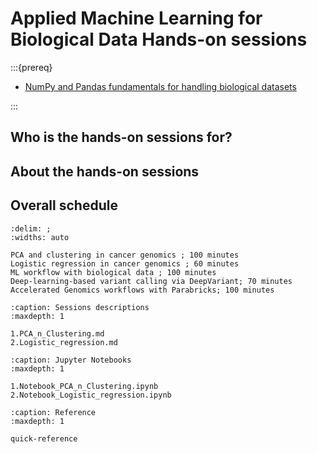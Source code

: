 # Applied Machine Learning for Biological Data Hands-on sessions

:::{prereq}

* [NumPy and Pandas fundamentals for handling biological datasets](https://coderefinery.github.io/intermediate-python-ml/#)

:::

## Who is the hands-on sessions for?

## About the hands-on sessions


## Overall schedule

```{csv-table}
:delim: ;
:widths: auto

PCA and clustering in cancer genomics ; 100 minutes
Logistic regression in cancer genomics ; 60 minutes
ML workflow with biological data ; 100 minutes
Deep-learning-based variant calling via DeepVariant; 70 minutes
Accelerated Genomics workflows with Parabricks; 100 minutes
```

```{toctree}
:caption: Sessions descriptions 
:maxdepth: 1

1.PCA_n_Clustering.md
2.Logistic_regression.md
```

```{toctree}
:caption: Jupyter Notebooks 
:maxdepth: 1

1.Notebook_PCA_n_Clustering.ipynb
2.Notebook_Logistic_regression.ipynb
```

```{toctree}
:caption: Reference
:maxdepth: 1

quick-reference
```
